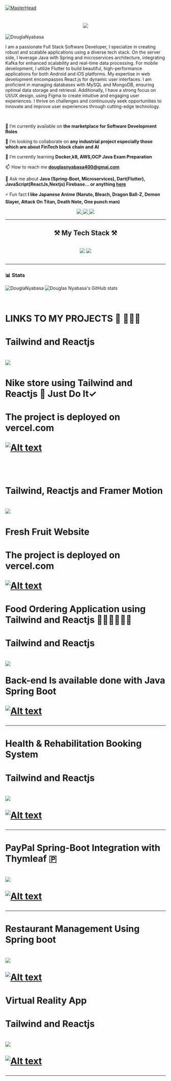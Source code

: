 
[![MasterHead](https://firebasestorage.googleapis.com/v0/b/flexi-coding.appspot.com/o/dempgi7-520f8d5f-63d4-4453-8822-dbc149ae27f8.gif?alt=media&token=91c0c7b2-93c3-4029-b011-1a8703c5730d)](https://rishavchanda.io)

<h1 align="center">
    <img src="https://readme-typing-svg.herokuapp.com/?font=Righteous&size=35&center=true&vCenter=true&width=400&height=70&duration=4000&lines=Hi+There!+👋;+I'm+Douglas+Nyabasa!;" />
</h1>


<p align="left"> <img src="https://komarev.com/ghpvc/?username=DouglaNyabasa&label=Profile%20views&color=0e75b6&style=flat" alt="DouglaNyabasa" /> </p>



    

I am a passionate Full Stack Software Developer, I specialize in creating robust and scalable applications using a diverse tech stack. On the server side, I leverage Java with Spring and microservices architecture, integrating Kafka for enhanced scalability and real-time data processing. For mobile development, I utilize Flutter to build beautiful, high-performance applications for both Android and iOS platforms. My expertise in web development encompasses React.js for dynamic user interfaces. I am proficient in managing databases with MySQL and MongoDB, ensuring optimal data storage and retrieval. Additionally, I have a strong focus on UI/UX design, using Figma to create intuitive and engaging user experiences. I thrive on challenges and continuously seek opportunities to innovate and improve user experiences through cutting-edge technology.


<br/>

<div align="left">
 
 🔭 I’m currently available on **the marketplace for Software Development Roles**

 👯 I’m looking to collaborate on **any industrial project especially those which are about FinTech block chain and AI**
 
 🌱 I’m currently learning **Docker,k8, AWS,OCP Java Exam Preparation**

 📫 How to reach me **douglasnyabasa400@gmai.com**

💬 Ask me about **Java (Spring-Boot, Microservices), Dart(Flutter), JavaScript(ReactJs,Nextjs) Firebase... or anything [here](https://github.com/DouglaNyabasa)**

⚡ Fun fact **I like Japanese Anime (Naruto, Bleach, Dragon Ball-Z, Demon Slayer, Attack On Titan, Death Note, One punch man)**

 </div>
 
 
<div align="center"> 
  <a href="mailto:douglasnyabasa400@gmail.com">
    <img src="https://img.shields.io/badge/Gmail-333333?style=for-the-badge&logo=gmail&logoColor=red" />
  </a>
  <a href="https://www.linkedin.com/in/douglas-nyabasa-887356231/" target="_blank">
    <img src="https://img.shields.io/badge/LinkedIn-0077B5?style=for-the-badge&logo=linkedin&logoColor=white" />
  </a>
  <a href="https://github.com/DouglaNyabasa" target="_blank">
     <img src="https://img.shields.io/badge/Portfolio-FF5722?style=for-the-badge&logo=todoist&logoColor=white" /> <!-- sqlite, safari, google-chrome are other good icon options -->
  </a>
</div>

 <hr/>
 
<h2 align="center">⚒️ My Tech Stack ⚒️</h2>
<br/>
<div align="center">
    <img src="https://skillicons.dev/icons?i=java,maven,kafka,javascript,react,flutter,firebase,mongodb,mysql,linux,postman" />
    <img src="https://skillicons.dev/icons?i=bootstrap,mui,html,css,redux,figma,tailwind," />
    <br>
</div>

<br/>
<hr/>

### 📊 Stats

<p><img align="left" src="https://github-readme-stats.vercel.app/api/top-langs?username=DouglaNyabasa&show_icons=true&locale=en&layout=compact&theme=gruvbox" alt="DouglaNyabasa" /></p>



![Douglas Nyabasa's GitHub stats](https://github-readme-stats.vercel.app/api?username=douglanyabasa&show_icons=true&theme=gruvbox)


<br/>
 <h1 >LINKS TO MY PROJECTS 🚀 👨🏻‍💻 <h1/>
 <h1>Tailwind and Reactjs  <h1/> <img src="https://skillicons.dev/icons?i=tailwind,react" />

<h1> Nike store using Tailwind and Reactjs  👟 Just Do It✓ <h1/>

The project is deployed on vercel.com

[![Alt text](https://github.com/DouglaNyabasa/DouglaNyabasa/blob/ed05987eaf02ef3bf7687013ea8da4cea9795e02/Screenshot%20from%202024-09-03%2014-00-32.png)](https://nike-store-react-tailwind-b5o3id76a-dougg400s-projects.vercel.app/)


<br/>
 <h1>Tailwind, Reactjs and Framer Motion <h1/> <img src="https://skillicons.dev/icons?i=tailwind,react" />

<h1> Fresh Fruit Website <h1/>

The project is deployed on vercel.com

[![Alt text](https://github.com/DouglaNyabasa/fresh_fruits_reactjs_framer_motion/blob/0a2531843dd318296ae771a54b9bbb81d267cfa6/Screenshot%202024-11-22%20162114.png)](https://fresh-fruits-reactjs-framer-motion-p9liwz55s-dougg400s-projects.vercel.app/)




<h1> Food Ordering Application using Tailwind and Reactjs 🥤🥗🍔🍗🍟🥓 <h1/>
<h1>Tailwind and Reactjs  <h1/> <img src="https://skillicons.dev/icons?i=tailwind,react" />

Back-end Is available done with Java Spring Boot
    
[![Alt text](https://github.com/DouglaNyabasa/DouglaNyabasa/blob/Main/Screenshot%20from%202024-09-03%2015-26-36.png?raw=true)](https://github.com/DouglaNyabasa/food_ordering_app_reactjs.git)


<hr/>

<h1> Health & Rehabilitation Booking System <h1/>
<h1>Tailwind and Reactjs  <h1/> <img src="https://skillicons.dev/icons?i=tailwind,react" />


    
[![Alt text](https://github.com/DouglaNyabasa/rehabilitation_system_reactjs/blob/b9b112ef71aa5731f28d2aba92a99175ca1063c1/Screenshot%202024-11-22%20163841.png)](https://github.com/DouglaNyabasa/rehabilitation_system_reactjs.git)


<hr/>

<h1> PayPal Spring-Boot Integration with Thymleaf 🇵 <h1/>
 <img src="https://skillicons.dev/icons?i=java,maven,mysql,postman" />


    
[![Alt text](https://github.com/DouglaNyabasa/DouglaNyabasa/blob/Main/Screenshot%20from%202024-09-04%2014-07-00.png?raw=true)](https://github.com/DouglaNyabasa/Paypal-SpringBoot-Intergration.git)

<hr/>
<h1> Restaurant Management Using Spring boot<h1/> 
<img src="https://skillicons.dev/icons?i=java,maven,mysql,postman" />

[![Alt text](https://github.com/DouglaNyabasa/DouglaNyabasa/blob/e2bfdf396b2e722ab2a5c1a328276b5029870437/Screenshot%20from%202024-09-09%2014-56-04.png)](https://github.com/DouglaNyabasa/restaurant_management_system_springboot.git)


<h1> Virtual Reality App<h1/>

<h1>Tailwind and Reactjs  <h1/> 
<img src="https://skillicons.dev/icons?i=tailwind,react" />

[![Alt text](https://github.com/DouglaNyabasa/DouglaNyabasa/blob/86faf8b9413e95599037d626b78f4094c6ec653b/GIT.PNG)](https://github.com/DouglaNyabasa/VirtualReality_reactjs_tailwind.git)
    


<hr/>



<br/>
